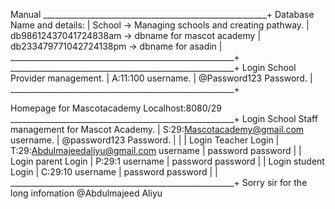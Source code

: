 Manual
________________________________________________________+
Database Name and details:				|
School -> Managing schools and creating pathway.	|
db98612437041724838am  -> dbname for mascot academy	|
db233479771042724138pm  -> dbname for asadin		|
________________________________________________________+
________________________________________________________+
Login School Provider management.			|
A:11:100      username.					|
@Password123  Password.					|
________________________________________________________+

Homepage for Mascotacademy Localhost:8080/29    
________________________________________________________+
Login School Staff management for Mascot Academy.	|
S:29:Mascotacademy@gmail.com  username.			|
@password123                  Password. 		|
							|
							|
Login Teacher Login 					|
T:29:Abdulmajeedaliyu@gmail.com  username		|
password  			password		|
							|
Login parent Login 					|
P:29:1				username		|
password  			password		|
							|
Login student Login					|
C:29:10 			username		|
password			password 		|
							|
________________________________________________________+
Sorry sir for the long infomation @Abdulmajeed Aliyu
